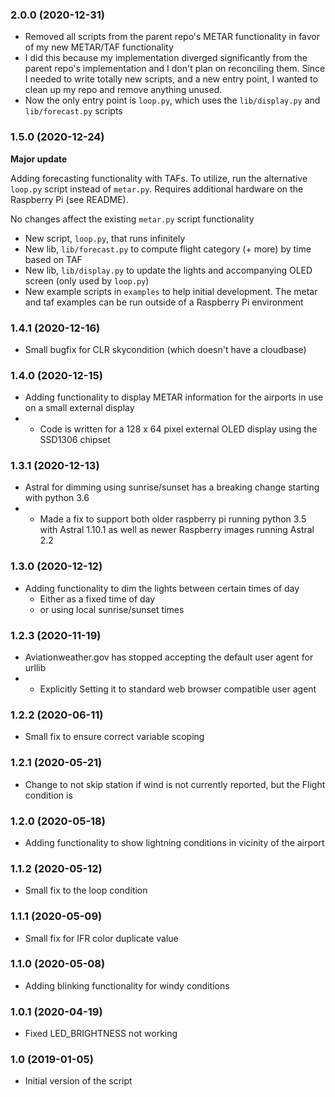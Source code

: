 ### 2.0.0 (2020-12-31)

- Removed all scripts from the parent repo's METAR functionality in favor of my new METAR/TAF functionality
- I did this because my implementation diverged significantly from the parent repo's implementation and I don't plan on reconciling them. Since I needed to write totally new scripts, and a new entry point, I wanted to clean up my repo and remove anything unused.
- Now the only entry point is `loop.py`, which uses the `lib/display.py` and `lib/forecast.py` scripts

### 1.5.0 (2020-12-24)

**Major update**

Adding forecasting functionality with TAFs. To utilize, run the alternative `loop.py` script instead of `metar.py`. Requires additional hardware on the Raspberry Pi (see README).

No changes affect the existing `metar.py` script functionality
- New script, `loop.py`, that runs infinitely
- New lib, `lib/forecast.py` to compute flight category (+ more) by time based on TAF
- New lib, `lib/display.py` to update the lights and accompanying OLED screen (only used by `loop.py`)
- New example scripts in `examples` to help initial development. The metar and taf examples can be run outside of a Raspberry Pi environment

### 1.4.1 (2020-12-16)
- Small bugfix for CLR skycondition (which doesn't have a cloudbase)

### 1.4.0 (2020-12-15)
- Adding functionality to display METAR information for the airports in use on a small external display
- - Code is written for a 128 x 64 pixel external OLED display using the SSD1306 chipset

### 1.3.1 (2020-12-13)
- Astral for dimming using sunrise/sunset has a breaking change starting with python 3.6
- - Made a fix to support both older raspberry pi running python 3.5 with Astral 1.10.1 as well as newer Raspberry images running Astral 2.2

### 1.3.0 (2020-12-12)
- Adding functionality to dim the lights between certain times of day
  - Either as a fixed time of day
  - or using local sunrise/sunset times

### 1.2.3 (2020-11-19)
- Aviationweather.gov has stopped accepting the default user agent for urllib
- - Explicitly Setting it to standard web browser compatible user agent

### 1.2.2 (2020-06-11)
- Small fix to ensure correct variable scoping

### 1.2.1 (2020-05-21)
- Change to not skip station if wind is not currently reported, but the Flight condition is

### 1.2.0 (2020-05-18)
- Adding functionality to show lightning conditions in vicinity of the airport

### 1.1.2 (2020-05-12)
- Small fix to the loop condition

### 1.1.1 (2020-05-09)
- Small fix for IFR color duplicate value

### 1.1.0 (2020-05-08)
- Adding blinking functionality for windy conditions

### 1.0.1 (2020-04-19)
- Fixed LED_BRIGHTNESS not working

### 1.0 (2019-01-05)
- Initial version of the script
